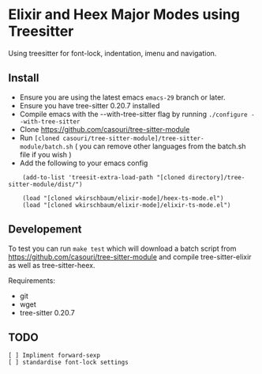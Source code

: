 # Elixir and Heex Major Modes using Treesitter

Using treesitter for font-lock, indentation, imenu and navigation.

## Install

- Ensure you are using the latest emacs `emacs-29` branch or later. 
- Ensure you have tree-sitter 0.20.7 installed
- Compile emacs with the --with-tree-sitter flag by running `./configure --with-tree-sitter`
- Clone https://github.com/casouri/tree-sitter-module
- Run `[cloned casouri/tree-sitter-module]/tree-sitter-module/batch.sh` ( you can remove other languages from the batch.sh file if you wish )
- Add the following to your emacs config

```elisp
    (add-to-list 'treesit-extra-load-path "[cloned directory]/tree-sitter-module/dist/")
    
    (load "[cloned wkirschbaum/elixir-mode]/heex-ts-mode.el")
    (load "[cloned wkirschbaum/elixir-mode]/elixir-ts-mode.el")
```

## Developement

To test you can run `make test` which will download a batch script
from https://github.com/casouri/tree-sitter-module and compile
tree-sitter-elixir as well as tree-sitter-heex. 

Requirements:

- git
- wget
- tree-sitter 0.20.7

## TODO

    [ ] Impliment forward-sexp
    [ ] standardise font-lock settings
